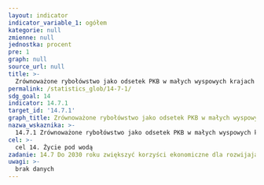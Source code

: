 ```yaml
---
layout: indicator
indicator_variable_1: ogółem
kategorie: null
zmienne: null
jednostka: procent
pre: 1
graph: null
source_url: null
title: >-
  Zrównoważone rybołówstwo jako odsetek PKB w małych wyspowych krajach rozwijających się, krajach najmniej rozwiniętych i wszystkich krajach
permalink: /statistics_glob/14-7-1/
sdg_goal: 14
indicator: 14.7.1
target_id: '14.7.1'
graph_title: Zrównoważone rybołówstwo jako odsetek PKB w małych wyspowych krajach rozwijających się, krajach najmniej rozwiniętych i wszystkich krajach
nazwa_wskaznika: >-
  14.7.1 Zrównoważone rybołówstwo jako odsetek PKB w małych wyspowych krajach rozwijających się, krajach najmniej rozwiniętych i wszystkich krajach
cel: >-
  cel 14. Życie pod wodą
zadanie: 14.7 Do 2030 roku zwiększyć korzyści ekonomiczne dla rozwijających się państw położonych na małych wyspach i krajów najsłabiej rozwiniętych, płynące z wykorzystywania zasobów morskich, w tym poprzez zrównoważone zarządzanie rybołówstwem, akwakulturą i turystyką.
uwagi: >-
  brak danych
---
```

